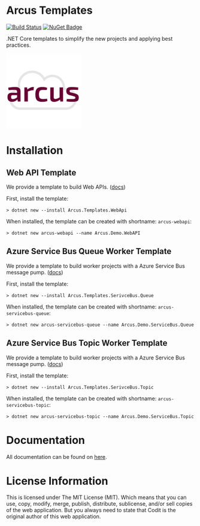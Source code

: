# Arcus Templates
[![Build Status](https://dev.azure.com/codit/Arcus/_apis/build/status/Commit%20builds/CI%20-%20Arcus.Templates?branchName=master)](https://dev.azure.com/codit/Arcus/_build/latest?definitionId=765&branchName=master)
[![NuGet Badge](https://buildstats.info/nuget/Arcus.Templates.WebApi?includePreReleases=true)](https://www.nuget.org/packages/Arcus.Templates.WebApi/)

.NET Core templates to simplify the new projects and applying best practices.

![Arcus](https://raw.githubusercontent.com/arcus-azure/arcus/master/media/arcus.png)

# Installation

## Web API Template
We provide a template to build Web APIs. ([docs](https://templates.arcus-azure.net/features/web-api-template))

First, install the template:
```shell
> dotnet new --install Arcus.Templates.WebApi
```

When installed, the template can be created with shortname: `arcus-webapi`:
```shell
> dotnet new arcus-webapi --name Arcus.Demo.WebAPI
```

## Azure Service Bus Queue Worker Template
We provide a template to build worker projects with a Azure Service Bus message pump. ([docs](https://templates.arcus-azure.net/features/servicebus-queue-worker-template))

First, install the template:
```shell
> dotnet new --install Arcus.Templates.SerivceBus.Queue
```

When installed, the template can be created with shortname: `arcus-servicebus-queue`:
```shell
> dotnet new arcus-servicebus-queue --name Arcus.Demo.ServiceBus.Queue
```

## Azure Service Bus Topic Worker Template
We provide a template to build worker projects with a Azure Service Bus message pump. ([docs](https://templates.arcus-azure.net/features/servicebus-topic-worker-template))

First, install the template:
```shell
> dotnet new --install Arcus.Templates.SerivceBus.Topic
```

When installed, the template can be created with shortname: `arcus-servicebus-topic`:
```shell
> dotnet new arcus-servicebus-topic --name Arcus.Demo.ServiceBus.Topic
```

# Documentation

All documentation can be found on [here](https://templates.arcus-azure.net/).

# License Information
This is licensed under The MIT License (MIT). Which means that you can use, copy, modify, merge, publish, distribute, sublicense, and/or sell copies of the web application. But you always need to state that Codit is the original author of this web application.
